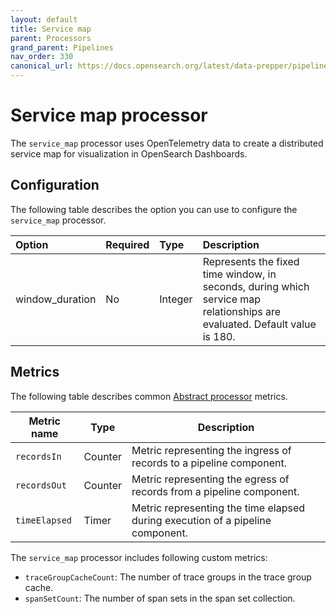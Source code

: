 ```yaml
---
layout: default
title: Service map 
parent: Processors
grand_parent: Pipelines
nav_order: 330
canonical_url: https://docs.opensearch.org/latest/data-prepper/pipelines/configuration/processors/service-map/
---
```


# Service map processor

The `service_map` processor uses OpenTelemetry data to create a distributed service map for visualization in OpenSearch Dashboards. 

## Configuration

The following table describes the option you can use to configure the `service_map` processor.

<!--
This table is autogenerated. Do not edit it.
- name: service_map
- pluginType: processor
- source: https://github.com/opensearch-project/data-prepper/blob/c4455a7785bc2da4358067c217be7085e0bc8d0f/data-prepper-plugins/service-map-stateful/src/main/java/org/opensearch/dataprepper/plugins/processor/ServiceMapProcessorConfig.java
-->

Option | Required | Type | Description
:--- | :--- | :--- | :---
window_duration | No | Integer | Represents the fixed time window, in seconds, during which service map relationships are evaluated. Default value is 180.

<!---## Configuration

Content will be added to this section.--->

## Metrics

The following table describes common [Abstract processor](https://github.com/opensearch-project/data-prepper/blob/main/data-prepper-api/src/main/java/org/opensearch/dataprepper/model/processor/AbstractProcessor.java) metrics.

| Metric name | Type | Description |
| ------------- | ---- | -----------|
| `recordsIn` | Counter | Metric representing the ingress of records to a pipeline component. |
| `recordsOut` | Counter | Metric representing the egress of records from a pipeline component. |
| `timeElapsed` | Timer | Metric representing the time elapsed during execution of a pipeline component. |

The `service_map` processor includes following custom metrics:

* `traceGroupCacheCount`: The number of trace groups in the trace group cache.
* `spanSetCount`: The number of span sets in the span set collection.
